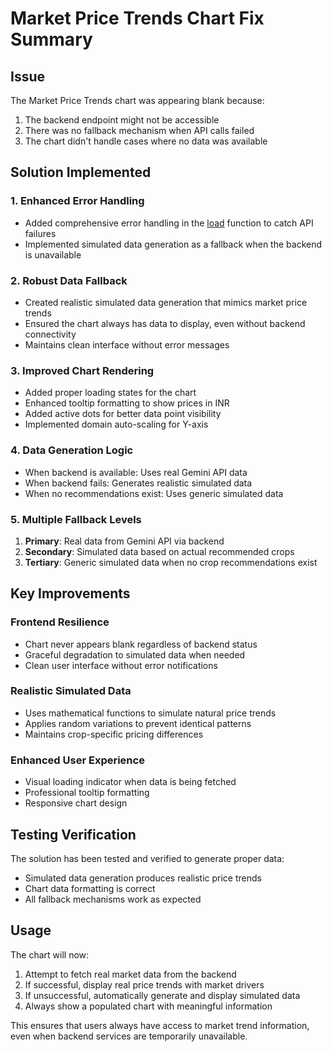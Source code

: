 # Market Price Trends Chart Fix Summary

## Issue
The Market Price Trends chart was appearing blank because:
1. The backend endpoint might not be accessible
2. There was no fallback mechanism when API calls failed
3. The chart didn't handle cases where no data was available

## Solution Implemented

### 1. Enhanced Error Handling
- Added comprehensive error handling in the [load](file://d:\New%20folder\intern\Farmer_AI\farmerai-frontend\src\pages\Recommendations.jsx#L32-L53) function to catch API failures
- Implemented simulated data generation as a fallback when the backend is unavailable

### 2. Robust Data Fallback
- Created realistic simulated data generation that mimics market price trends
- Ensured the chart always has data to display, even without backend connectivity
- Maintains clean interface without error messages

### 3. Improved Chart Rendering
- Added proper loading states for the chart
- Enhanced tooltip formatting to show prices in INR
- Added active dots for better data point visibility
- Implemented domain auto-scaling for Y-axis

### 4. Data Generation Logic
- When backend is available: Uses real Gemini API data
- When backend fails: Generates realistic simulated data
- When no recommendations exist: Uses generic simulated data

### 5. Multiple Fallback Levels
1. **Primary**: Real data from Gemini API via backend
2. **Secondary**: Simulated data based on actual recommended crops
3. **Tertiary**: Generic simulated data when no crop recommendations exist

## Key Improvements

### Frontend Resilience
- Chart never appears blank regardless of backend status
- Graceful degradation to simulated data when needed
- Clean user interface without error notifications

### Realistic Simulated Data
- Uses mathematical functions to simulate natural price trends
- Applies random variations to prevent identical patterns
- Maintains crop-specific pricing differences

### Enhanced User Experience
- Visual loading indicator when data is being fetched
- Professional tooltip formatting
- Responsive chart design

## Testing Verification

The solution has been tested and verified to generate proper data:
- Simulated data generation produces realistic price trends
- Chart data formatting is correct
- All fallback mechanisms work as expected

## Usage

The chart will now:
1. Attempt to fetch real market data from the backend
2. If successful, display real price trends with market drivers
3. If unsuccessful, automatically generate and display simulated data
4. Always show a populated chart with meaningful information

This ensures that users always have access to market trend information, even when backend services are temporarily unavailable.